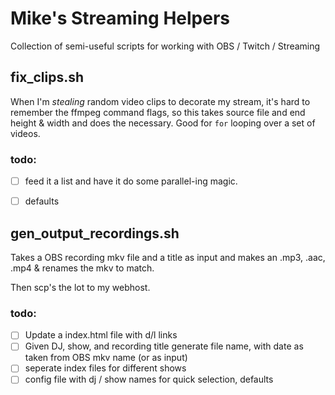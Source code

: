 # Mike's Streaming Helpers

Collection of semi-useful scripts for working with OBS / Twitch / Streaming

## fix_clips.sh

When I'm _stealing_ random video clips to decorate my stream, it's hard to remember the ffmpeg command flags, so this takes source file and end height & width and does the necessary.  Good for `for` looping over a set of videos.

### todo: 

- [ ] feed it a list and have it do some parallel-ing magic.  
- [ ] defaults


## gen_output_recordings.sh

Takes a OBS recording mkv file and a title as input and makes an .mp3, .aac, .mp4 & renames the mkv to match.

Then scp's the lot to my webhost.

### todo:

- [ ] Update a index.html file with d/l links
- [ ] Given DJ, show, and recording title generate file name, with date as taken from OBS mkv name (or as input)
- [ ] seperate index files for different shows
- [ ] config file with dj / show names for quick selection, defaults 
